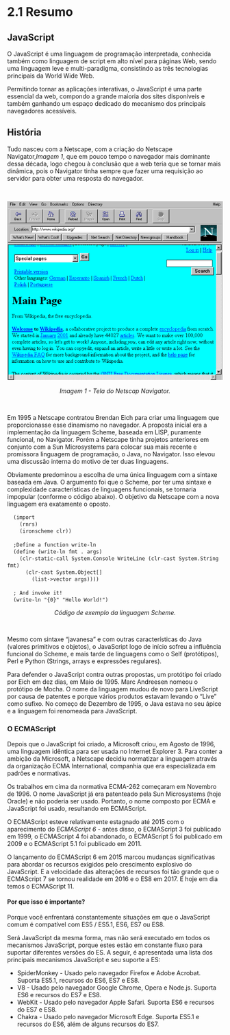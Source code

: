 # 2.1 Resumo

## JavaScript

O JavaScript é uma linguagem de programação interpretada, conhecida também como linguagem de script em alto nível para páginas Web, sendo uma linguagem leve e multi-paradigma, consistindo as três tecnologias principais da World Wide Web.

Permitindo tornar as aplicações interativas, o JavaScript é uma parte essencial da web, compondo a grande maioria dos sites disponíveis e também ganhando um espaço dedicado do mecanismo dos principais navegadores acessíveis.

## História

Tudo nasceu com a Netscape, com a criação do Netscape Navigator,*Imagem 1*, que em pouco tempo o navegador mais dominante dessa década, logo chegou à conclusão que a web teria que se tornar mais dinâmica, pois o Navigator tinha sempre que fazer uma requisição ao servidor para obter uma resposta do navegador.

<center>
<br>

![Netscape Navigator](../assets/navigator.png)

*Imagem 1 - Tela do Netscap Navigator.*
</center>
<br>

Em 1995 a Netscape contratou Brendan Eich para criar uma linguagem que proporcionasse esse dinamismo no navegador. A proposta inicial era a implementação da linguagem Scheme, baseada em LISP, puramente funcional, no Navigator. Porém a Netscape tinha projetos anteriores em conjunto com a Sun Microsystems para colocar sua mais recente e promissora linguagem de programação, o Java, no Navigator. Isso elevou uma discussão interna do motivo de ter duas linguagens.

Obviamente predominou a escolha de uma única linguagem com a sintaxe baseada em Java. O argumento foi que o Scheme, por ter uma sintaxe e complexidade características de linguagens funcionais, se tornaria impopular (conforme o código abaixo). O objetivo da Netscape com a nova linguagem era exatamente o oposto.

```
  (import
    (rnrs)
    (ironscheme clr))

  ;Define a function write-ln
  (define (write-ln fmt . args)
    (clr-static-call System.Console WriteLine (clr-cast System.String fmt)
      (clr-cast System.Object[]
        (list->vector args))))

  ; And invoke it!
  (write-ln "{0}" "Hello World!")
```

<center>

*Código de exemplo da linguagem Scheme.*
</center>
<br>

Mesmo com sintaxe “javanesa” e com outras características do Java (valores primitivos e objetos), o JavaScript logo de início sofreu a influência funcional do Scheme, e mais tarde de linguagens como o Self (protótipos), Perl e Python (Strings, arrays e expressões regulares).

Para defender o JavaScript contra outras propostas, um protótipo foi criado por Eich em dez dias, em Maio de 1995. Marc Andreesen nomeou o protótipo de Mocha. O nome da linguagem mudou de novo para LiveScript por causa de patentes e porque vários produtos estavam levando o “Live” como sufixo. No começo de Dezembro de 1995, o Java estava no seu ápice e a linguagem foi renomeada para JavaScript.

### O ECMAScript

Depois que o JavaScript foi criado, a Microsoft criou, em Agosto de 1996, uma linguagem idêntica para ser usada no Internet Explorer 3. Para conter a ambição da Microsoft, a Netscape decidiu normatizar a linguagem através da organização ECMA International, companhia que era especializada em padrões e normativas.

Os trabalhos em cima da normativa ECMA-262 começaram em Novembro de 1996. O nome JavaScript já era patenteado pela Sun Microsystems (hoje Oracle) e não poderia ser usado. Portanto, o nome composto por ECMA e JavaScript foi usado, resultando em ECMAScript.

O ECMAScript esteve relativamente estagnado até 2015 com o aparecimento do *ECMAScript 6* - antes disso, o ECMAScript 3 foi publicado em 1999, o ECMAScript 4 foi abandonado, o ECMAScript 5 foi publicado em 2009 e o ECMAScript 5.1 foi publicado em 2011.

O lançamento do ECMAScript 6 em 2015 marcou mudanças significativas para abordar os recursos exigidos pelo crescimento explosivo do JavaScript. E a velocidade das alterações de recursos foi tão grande que o ECMAScript 7 se tornou realidade em 2016 e o ​​ES8 em 2017. E hoje em dia temos o ECMAScript 11.

#### Por que isso é importante?

Porque você enfrentará constantemente situações em que o JavaScript comum é compatível com ES5 / ES5.1, ES6, ES7 ou ES8.

Será JavaScript da mesma forma, mas não será executado em todos os mecanismos JavaScript, porque estes estão em constante fluxo para suportar diferentes versões do ES. A seguir, é apresentada uma lista dos principais mecanismos JavaScript e seu suporte a ES:

 - SpiderMonkey - Usado pelo navegador Firefox e Adobe Acrobat. Suporta ES5.1, recursos do ES6, ES7 e ES8.
 - V8 - Usado pelo navegador Google Chrome, Opera e Node.js. Suporta ES6 e recursos do ES7 e ES8.
 - WebKit - Usado pelo navegador Apple Safari. Suporta ES6 e recursos do ES7 e ES8.
 - Chakra - Usado pelo navegador Microsoft Edge. Suporta ES5.1 e recursos do ES6, além de alguns recursos do ES7.
